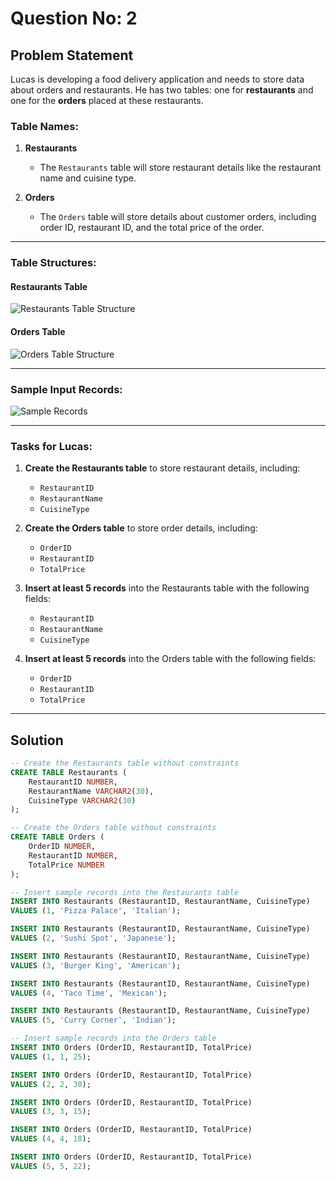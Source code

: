# Question No: 2

## Problem Statement

Lucas is developing a food delivery application and needs to store data about orders and restaurants. He has two tables: one for **restaurants** and one for the **orders** placed at these restaurants.

### Table Names:

1. **Restaurants**
   - The `Restaurants` table will store restaurant details like the restaurant name and cuisine type.

2. **Orders**
   - The `Orders` table will store details about customer orders, including order ID, restaurant ID, and the total price of the order.

---

### Table Structures:

#### Restaurants Table
![Restaurants Table Structure](https://github.com/user-attachments/assets/e967e1c7-69b3-44df-89d0-2834954f1c81)

#### Orders Table
![Orders Table Structure](https://github.com/user-attachments/assets/fa027b55-45aa-48a2-b392-dae503d61b22)

---

### Sample Input Records:

![Sample Records](https://github.com/user-attachments/assets/b0f9311e-5808-402c-9889-94b55f37e3c5)

---

### Tasks for Lucas:

1. **Create the Restaurants table** to store restaurant details, including:
   - `RestaurantID`
   - `RestaurantName`
   - `CuisineType`

2. **Create the Orders table** to store order details, including:
   - `OrderID`
   - `RestaurantID`
   - `TotalPrice`

3. **Insert at least 5 records** into the Restaurants table with the following fields:
   - `RestaurantID`
   - `RestaurantName`
   - `CuisineType`

4. **Insert at least 5 records** into the Orders table with the following fields:
   - `OrderID`
   - `RestaurantID`
   - `TotalPrice`

---


## Solution

```sql
-- Create the Restaurants table without constraints
CREATE TABLE Restaurants (
    RestaurantID NUMBER,
    RestaurantName VARCHAR2(30),
    CuisineType VARCHAR2(30)
);

-- Create the Orders table without constraints
CREATE TABLE Orders (
    OrderID NUMBER,
    RestaurantID NUMBER,
    TotalPrice NUMBER
);

-- Insert sample records into the Restaurants table
INSERT INTO Restaurants (RestaurantID, RestaurantName, CuisineType) 
VALUES (1, 'Pizza Palace', 'Italian');

INSERT INTO Restaurants (RestaurantID, RestaurantName, CuisineType) 
VALUES (2, 'Sushi Spot', 'Japanese');

INSERT INTO Restaurants (RestaurantID, RestaurantName, CuisineType) 
VALUES (3, 'Burger King', 'American');

INSERT INTO Restaurants (RestaurantID, RestaurantName, CuisineType) 
VALUES (4, 'Taco Time', 'Mexican');

INSERT INTO Restaurants (RestaurantID, RestaurantName, CuisineType) 
VALUES (5, 'Curry Corner', 'Indian');

-- Insert sample records into the Orders table
INSERT INTO Orders (OrderID, RestaurantID, TotalPrice) 
VALUES (1, 1, 25);

INSERT INTO Orders (OrderID, RestaurantID, TotalPrice) 
VALUES (2, 2, 30);

INSERT INTO Orders (OrderID, RestaurantID, TotalPrice) 
VALUES (3, 3, 15);

INSERT INTO Orders (OrderID, RestaurantID, TotalPrice) 
VALUES (4, 4, 18);

INSERT INTO Orders (OrderID, RestaurantID, TotalPrice) 
VALUES (5, 5, 22);
